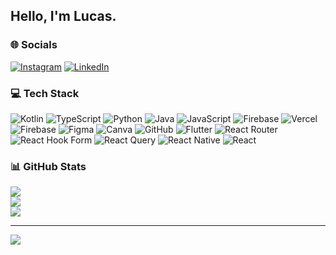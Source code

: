 ## Hello, I'm Lucas.

### 🌐 Socials
[![Instagram](https://img.shields.io/badge/Instagram-%23E4405F.svg?logo=Instagram&logoColor=white)](https://instagram.com/moe_san_5) [![LinkedIn](https://img.shields.io/badge/LinkedIn-%230077B5.svg?logo=linkedin&logoColor=white)](https://www.linkedin.com/in/moe-myint-mo-san-1b05662aa) 

### 💻 Tech Stack
![Kotlin](https://img.shields.io/badge/kotlin-%237F52FF.svg?style=for-the-badge&logo=kotlin&logoColor=white) ![TypeScript](https://img.shields.io/badge/typescript-%23007ACC.svg?style=for-the-badge&logo=typescript&logoColor=white) ![Python](https://img.shields.io/badge/python-3670A0?style=for-the-badge&logo=python&logoColor=ffdd54) ![Java](https://img.shields.io/badge/java-%23ED8B00.svg?style=for-the-badge&logo=openjdk&logoColor=white) ![JavaScript](https://img.shields.io/badge/javascript-%23323330.svg?style=for-the-badge&logo=javascript&logoColor=%23F7DF1E) ![Firebase](https://img.shields.io/badge/firebase-%23039BE5.svg?style=for-the-badge&logo=firebase) ![Vercel](https://img.shields.io/badge/vercel-%23000000.svg?style=for-the-badge&logo=vercel&logoColor=white) ![Firebase](https://img.shields.io/badge/firebase-a08021?style=for-the-badge&logo=firebase&logoColor=ffcd34) ![Figma](https://img.shields.io/badge/figma-%23F24E1E.svg?style=for-the-badge&logo=figma&logoColor=white) ![Canva](https://img.shields.io/badge/Canva-%2300C4CC.svg?style=for-the-badge&logo=Canva&logoColor=white) ![GitHub](https://img.shields.io/badge/github-%23121011.svg?style=for-the-badge&logo=github&logoColor=white) ![Flutter](https://img.shields.io/badge/Flutter-%2302569B.svg?style=for-the-badge&logo=Flutter&logoColor=white) ![React Router](https://img.shields.io/badge/React_Router-CA4245?style=for-the-badge&logo=react-router&logoColor=white) ![React Hook Form](https://img.shields.io/badge/React%20Hook%20Form-%23EC5990.svg?style=for-the-badge&logo=reacthookform&logoColor=white) ![React Query](https://img.shields.io/badge/-React%20Query-FF4154?style=for-the-badge&logo=react%20query&logoColor=white) ![React Native](https://img.shields.io/badge/react_native-%2320232a.svg?style=for-the-badge&logo=react&logoColor=%2361DAFB) ![React](https://img.shields.io/badge/react-%2320232a.svg?style=for-the-badge&logo=react&logoColor=%2361DAFB)
### 📊 GitHub Stats
![](https://github-readme-stats.vercel.app/api?username=MoeMyintMoSan&theme=monokai&hide_border=false&include_all_commits=false&count_private=false)<br/>
![](https://github-readme-streak-stats.herokuapp.com/?user=MoeMyintMoSan&theme=monokai&hide_border=false)<br/>
![](https://github-readme-stats.vercel.app/api/top-langs/?username=MoeMyintMoSan&theme=monokai&hide_border=false&include_all_commits=false&count_private=false&layout=compact)

<!-- ### 🏆 GitHub Trophies
![](https://github-profile-trophy.vercel.app/?username=MoeMyintMoSan&theme=radical&no-frame=false&no-bg=false&margin-w=4) -->


---
[![](https://visitcount.itsvg.in/api?id=MoeMyintMoSan&icon=0&color=11)](https://visitcount.itsvg.in)

<!-- Proudly created with GPRM ( https://gprm.itsvg.in ) -->
